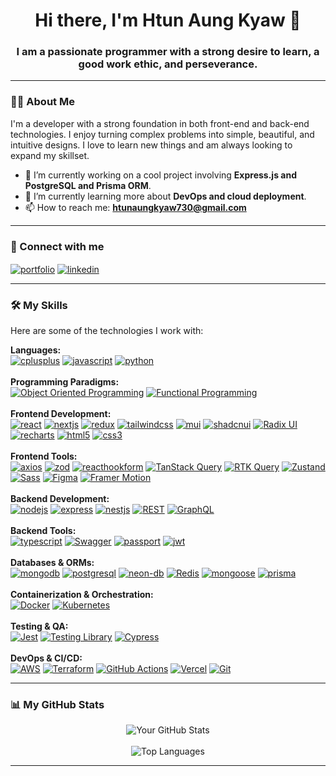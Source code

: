 <h1 align="center">Hi there, I'm Htun Aung Kyaw 👋</h1>
<h3 align="center">I am a passionate programmer with a strong desire to learn, a good work ethic, and perseverance.</h3>

---

### 👨‍💻 About Me

<p align="left">
  I'm a developer with a strong foundation in both front-end and back-end technologies. I enjoy turning complex problems into simple, beautiful, and intuitive designs. I love to learn new things and am always looking to expand my skillset.

  - 🔭 I’m currently working on a cool project involving **Express.js and PostgreSQL and Prisma ORM**.
  - 🌱 I’m currently learning more about **DevOps and cloud deployment**.
  - 📫 How to reach me: **htunaungkyaw730@gmail.com**
</p>

---

### 🔗 Connect with me

<p align="left">
  <a href="https://htunaungkyaw-portfolio.vercel.app/" target="_blank"><img align="center" src="https://img.shields.io/badge/Portfolio-255E63?style=for-the-badge&logoColor=white" alt="portfolio"/></a>
  <a href="https://www.linkedin.com/in/htun-aung-kyaw-385285352/" target="_blank"><img align="center" src="https://img.shields.io/badge/LinkedIn-0077B5?style=for-the-badge&logo=linkedin&logoColor=white" alt="linkedin"/></a>
</p>

---

### 🛠️ My Skills

Here are some of the technologies I work with:

<p align="left">
  <strong>Languages:</strong><br>
  <a href="https://www.cplusplus.com/" target="_blank" rel="noreferrer"> <img src="https://img.shields.io/badge/C%2B%2B-00599C?style=flat&logo=c%2B%2B&logoColor=white" alt="cplusplus"/></a>
  <a href="https://developer.mozilla.org/en-US/docs/Web/JavaScript" target="_blank" rel="noreferrer"> <img src="https://img.shields.io/badge/JavaScript-F7DF1E?style=flat&logo=javascript&logoColor=black" alt="javascript"/></a>
  <a href="https://www.python.org" target="_blank" rel="noreferrer"><img src="https://img.shields.io/badge/Python-3776AB?style=flat&logo=python&logoColor=white" alt="python"/></a>
  <br><br>
  <strong>Programming Paradigms:</strong><br>
  <a href="https://en.wikipedia.org/wiki/Object-oriented_programming" target="_blank" rel="noreferrer"> <img src="https://img.shields.io/badge/OOP-1C4D78?style=flat&logoColor=white" alt="Object Oriented Programming"/></a>
  <a href="https://en.wikipedia.org/wiki/Functional_programming" target="_blank" rel="noreferrer"> <img src="https://img.shields.io/badge/Functional_Programming-0099CC?style=flat&logoColor=white" alt="Functional Programming"/></a>
  <br><br>
  <strong>Frontend Development:</strong><br>
  <a href="https://reactjs.org/" target="_blank" rel="noreferrer"> <img src="https://img.shields.io/badge/React-20232A?style=flat&logo=react&logoColor=61DAFB" alt="react"/></a>
  <a href="https://nextjs.org/" target="_blank" rel="noreferrer"> <img src="https://img.shields.io/badge/Next.js-000000?style=flat&logo=next.js&logoColor=white" alt="nextjs"/></a>
  <a href="https://redux.js.org" target="_blank" rel="noreferrer"> <img src="https://img.shields.io/badge/Redux-593D88?style=flat&logo=redux&logoColor=white" alt="redux"/></a>
  <a href="https://tailwindcss.com/" target="_blank" rel="noreferrer"> <img src="https://img.shields.io/badge/Tailwind_CSS-38B2AC?style=flat&logo=tailwind-css&logoColor=white" alt="tailwindcss"/></a>
  <a href="https://mui.com/" target="_blank" rel="noreferrer"> <img src="https://img.shields.io/badge/MUI-007FFF?style=flat&logo=mui&logoColor=white" alt="mui"/></a>
  <a href="https://ui.shadcn.com/" target="_blank" rel="noreferrer"> <img src="https://img.shields.io/badge/shadcn%2Fui-000000?style=flat&logo=shadcnui&logoColor=white" alt="shadcnui"/></a>
  <a href="https://www.radix-ui.com/" target="_blank" rel="noreferrer"> <img src="https://img.shields.io/badge/Radix_UI-161618?style=flat&logo=radixui&logoColor=white" alt="Radix UI"/> </a>
  <a href="https://recharts.org/" target="_blank" rel="noreferrer"><img src="https://img.shields.io/badge/Recharts-8884d8?style=flat&logo=recharts&logoColor=white" alt="recharts"/></a>
  <a href="https://www.w3.org/html/" target="_blank" rel="noreferrer"><img src="https://img.shields.io/badge/HTML5-E34F26?style=flat&logo=html5&logoColor=white" alt="html5"/></a>
  <a href="https://www.w3schools.com/css/" target="_blank" rel="noreferrer"><img src="https://img.shields.io/badge/CSS3-1572B6?style=flat&logo=css3&logoColor=white" alt="css3"/></a>
  <br><br>
  <strong>Frontend Tools:</strong><br>
  <a href="https://axios-http.com" target="_blank" rel="noreferrer"> <img src="https://img.shields.io/badge/Axios-5A29E4?style=flat&logo=axios&logoColor=white" alt="axios"/></a>
  <a href="https://zod.dev/" target="_blank" rel="noreferrer"> <img src="https://img.shields.io/badge/Zod-3E67B1?style=flat&logo=zod&logoColor=white" alt="zod"/></a>
  <a href="https://react-hook-form.com/" target="_blank" rel="noreferrer"> <img src="https://img.shields.io/badge/React_Hook_Form-EC5990?style=flat&logo=reacthookform&logoColor=white" alt="reacthookform"/></a>
  <a href="https://tanstack.com/query/latest/docs/react/overview" target="_blank" rel="noreferrer"> <img src="https://img.shields.io/badge/TanStack_Query-FF4154?style=flat&logo=reactquery&logoColor=white" alt="TanStack Query"/></a>
 <a href="https://redux-toolkit.js.org/rtk-query/overview" target="_blank" rel="noreferrer"> <img src="https://img.shields.io/badge/RTK_Query-764ABC?style=flat&logo=redux&logoColor=white" alt="RTK Query"/></a>
 <a href="https://zustand.docs.pmnd.rs/" target="_blank" rel="noreferrer"> <img src="https://img.shields.io/badge/Zustand-000000?style=flat&logo=zustand&logoColor=white" alt="Zustand"/></a>
  <a href="https://sass-lang.com/" target="_blank" rel="noreferrer"> <img src="https://img.shields.io/badge/Sass-CC6699?style=flat&logo=sass&logoColor=white" alt="Sass"/></a>
  <a href="https://www.figma.com/" target="_blank" rel="noreferrer"> <img src="https://img.shields.io/badge/Figma-F24E1E?style=flat&logo=figma&logoColor=white" alt="Figma"/></a>
  <a href="https://www.framer.com/motion/" target="_blank" rel="noreferrer"> <img src="https://img.shields.io/badge/Framer_Motion-0055FF?style=flat&logo=framer&logoColor=white" alt="Framer Motion"/></a>
  <br><br>
  <strong>Backend Development:</strong><br>
  <a href="https://nodejs.org" target="_blank" rel="noreferrer"> <img src="https://img.shields.io/badge/Node.js-339933?style=flat&logo=nodedotjs&logoColor=white" alt="nodejs"/></a>
  <a href="https://expressjs.com" target="_blank" rel="noreferrer"><img src="https://img.shields.io/badge/Express.js-000000?style=flat&logo=express&logoColor=white" alt="express"/></a>
  <a href="https://nestjs.com/" target="_blank" rel="noreferrer"> <img src="https://img.shields.io/badge/NestJS-E0234E?style=flat&logo=nestjs&logoColor=white" alt="nestjs"/></a>
  <a href="https://en.wikipedia.org/wiki/Representational_state_transfer" target="_blank" rel="noreferrer"> <img src="https://img.shields.io/badge/REST-02303A?style=flat&logo=json&logoColor=white" alt="REST"/></a>
  <a href="https://graphql.org/" target="_blank" rel="noreferrer"> <img src="https://img.shields.io/badge/GraphQL-E10098?style=flat&logo=graphql&logoColor=white" alt="GraphQL"/></a>
  <br><br>
  <strong>Backend Tools:</strong><br>
  <a href="https://www.typescriptlang.org/" target="_blank" rel="noreferrer"> <img src="https://img.shields.io/badge/TypeScript-007ACC?style=flat&logo=typescript&logoColor=white" alt="typescript"/></a>
  <a href="https://swagger.io/" target="_blank" rel="noreferrer"> <img src="https://img.shields.io/badge/Swagger-85EA2D?style=flat&logo=swagger&logoColor=black" alt="Swagger"/></a>
  <a href="http://www.passportjs.org/" target="_blank" rel="noreferrer"> <img src="https://img.shields.io/badge/Passport.js-34E27A?style=flat&logo=passport&logoColor=white" alt="passport"/></a>
  <a href="https://jwt.io/" target="_blank" rel="noreferrer"> <img src="https://img.shields.io/badge/JWT-000000?style=flat&logo=json-web-tokens&logoColor=white" alt="jwt"/></a>
  <br><br>
  <strong>Databases & ORMs:</strong><br>
  <a href="https://www.mongodb.com/" target="_blank" rel="noreferrer"> <img src="https://img.shields.io/badge/MongoDB-4EA94B?style=flat&logo=mongodb&logoColor=white" alt="mongodb"/></a>
  <a href="https://www.postgresql.org" target="_blank" rel="noreferrer"> <img src="https://img.shields.io/badge/PostgreSQL-316192?style=flat&logo=postgresql&logoColor=white" alt="postgresql"/></a>
  <a href="https://neon.tech/" target="_blank" rel="noreferrer"> <img src="https://img.shields.io/badge/Neon_DB-42D69B?style=flat&logo=postgresql&logoColor=white" alt="neon-db"/></a>
  <a href="https://redis.io/" target="_blank" rel="noreferrer"> <img src="https://img.shields.io/badge/Redis-DC382D?style=flat&logo=redis&logoColor=white" alt="Redis"/></a>
  <a href="https://mongoosejs.com/" target="_blank" rel="noreferrer"> <img src="https://img.shields.io/badge/Mongoose-880000?style=flat&logo=mongoose&logoColor=white" alt="mongoose"/></a>
  <a href="https://www.prisma.io/" target="_blank" rel="noreferrer"> <img src="https://img.shields.io/badge/Prisma-2D3748?style=flat&logo=prisma&logoColor=white" alt="prisma"/></a>
  <br><br>
<strong>Containerization & Orchestration:</strong><br>
<a href="https://www.docker.com/" target="_blank" rel="noreferrer"> <img src="https://img.shields.io/badge/Docker-2496ED?style=flat&logo=docker&logoColor=white" alt="Docker"/></a>
 <a href="https://kubernetes.io/" target="_blank" rel="noreferrer"> <img src="https://img.shields.io/badge/Kubernetes-326CE5?style=flat&logo=kubernetes&logoColor=white" alt="Kubernetes"/></a>
 <br><br>
<strong>Testing & QA:</strong><br>
<a href="https://jestjs.io" target="_blank" rel="noreferrer"> <img src="https://img.shields.io/badge/Jest-C21325?style=flat&logo=jest&logoColor=white" alt="Jest"/></a>
 <a href="https://testing-library.com/docs/react-testing-library/intro/" target="_blank" rel="noreferrer"> <img src="https://img.shields.io/badge/Testing_Library-E3006F?style=flat&logo=testinglibrary&logoColor=white" alt="Testing Library"/></a>
 <a href="https://www.cypress.io" target="_blank" rel="noreferrer"> <img src="https://img.shields.io/badge/Cypress-17202C?style=flat&logo=cypress&logoColor=white" alt="Cypress"/></a>
<br><br>
<strong>DevOps & CI/CD:</strong><br>
<a href="https://aws.amazon.com" target="_blank" rel="noreferrer"> <img src="https://img.shields.io/badge/AWS-232F3E?style=flat&logo=amazon-aws&logoColor=white" alt="AWS"/></a>
<a href="https://www.terraform.io" target="_blank" rel="noreferrer"> <img src="https://img.shields.io/badge/Terraform-7B42BC?style=flat&logo=terraform&logoColor=white" alt="Terraform"/></a>
<a href="https://docs.github.com/en/actions" target="_blank" rel="noreferrer"><img src="https://img.shields.io/badge/GitHub_Actions-2088FF?style=flat&logo=githubactions&logoColor=white" alt="GitHub Actions"/></a>
<a href="https://vercel.com" target="_blank" rel="noreferrer"> <img src="https://img.shields.io/badge/Vercel-000000?style=flat&logo=vercel&logoColor=white" alt="Vercel"/></a>
<a href="https://git-scm.com/" target="_blank" rel="noreferrer"> <img src="https://img.shields.io/badge/Git-F05032?style=flat&logo=git&logoColor=white" alt="Git"/></a>
</p>
  
---

### 📊 My GitHub Stats

<p align="center">
  <img align="center" src="https://github-readme-stats.vercel.app/api?username=HtunAungKyaw73&show_icons=true&locale=en&theme=tokyonight" alt="Your GitHub Stats" />
  <br><br>
  <img align="center" src="https://github-readme-stats.vercel.app/api/top-langs?username=HtunAungKyaw73&layout=compact&locale=en&theme=tokyonight" alt="Top Languages" />
</p>

---
